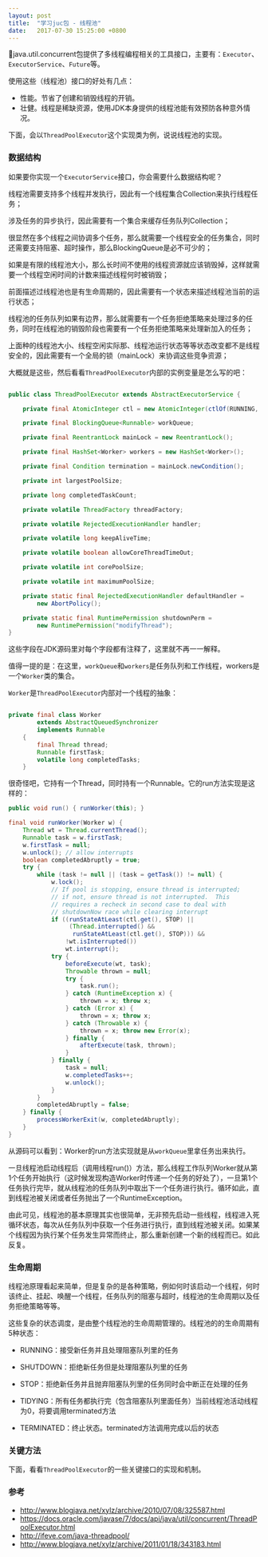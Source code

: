 ```yaml
---
layout: post
title:  "学习juc包 - 线程池"
date:   2017-07-30 15:25:00 +0800
---
```


java.util.concurrent包提供了多线程编程相关的工具接口，主要有：`Executor`、`ExecutorService`、`Future`等。

使用这些（线程池）接口的好处有几点：

- 性能。节省了创建和销毁线程的开销。
- 壮健。线程是稀缺资源，使用JDK本身提供的线程池能有效预防各种意外情况。

下面，会以`ThreadPoolExecutor`这个实现类为例，说说线程池的实现。

### 数据结构

如果要你实现一个`ExecutorService`接口，你会需要什么数据结构呢？

线程池需要支持多个线程并发执行，因此有一个线程集合Collection<Thread>来执行线程任务；

涉及任务的异步执行，因此需要有一个集合来缓存任务队列Collection<Runnable>；

很显然在多个线程之间协调多个任务，那么就需要一个线程安全的任务集合，同时还需要支持阻塞、超时操作，那么BlockingQueue是必不可少的；

如果是有限的线程池大小，那么长时间不使用的线程资源就应该销毁掉，这样就需要一个线程空闲时间的计数来描述线程何时被销毁；

前面描述过线程池也是有生命周期的，因此需要有一个状态来描述线程池当前的运行状态；

线程池的任务队列如果有边界，那么就需要有一个任务拒绝策略来处理过多的任务，同时在线程池的销毁阶段也需要有一个任务拒绝策略来处理新加入的任务；

上面种的线程池大小、线程空闲实际那、线程池运行状态等等状态改变都不是线程安全的，因此需要有一个全局的锁（mainLock）来协调这些竞争资源；

大概就是这些，然后看看`ThreadPoolExecutor`内部的实例变量是怎么写的吧：

~~~ java

public class ThreadPoolExecutor extends AbstractExecutorService {

    private final AtomicInteger ctl = new AtomicInteger(ctlOf(RUNNING, 0));

    private final BlockingQueue<Runnable> workQueue;

    private final ReentrantLock mainLock = new ReentrantLock();

    private final HashSet<Worker> workers = new HashSet<Worker>();

    private final Condition termination = mainLock.newCondition();

    private int largestPoolSize;

    private long completedTaskCount;

    private volatile ThreadFactory threadFactory;

    private volatile RejectedExecutionHandler handler;

    private volatile long keepAliveTime;

    private volatile boolean allowCoreThreadTimeOut;

    private volatile int corePoolSize;

    private volatile int maximumPoolSize;

    private static final RejectedExecutionHandler defaultHandler =
        new AbortPolicy();

    private static final RuntimePermission shutdownPerm =
        new RuntimePermission("modifyThread");
}

~~~

这些字段在JDK源码里对每个字段都有注释了，这里就不再一一解释。

值得一提的是：在这里，`workQueue`和`workers`是任务队列和工作线程，workers是一个`Worker`类的集合。

`Worker`是`ThreadPoolExecutor`内部对一个线程的抽象：

~~~ java

private final class Worker
        extends AbstractQueuedSynchronizer
        implements Runnable
    {
        final Thread thread;
        Runnable firstTask;
        volatile long completedTasks;
    }
~~~

很奇怪吧，它持有一个Thread，同时持有一个Runnable。它的run方法实现是这样的：

~~~ java
public void run() { runWorker(this); }

final void runWorker(Worker w) {
    Thread wt = Thread.currentThread();
    Runnable task = w.firstTask;
    w.firstTask = null;
    w.unlock(); // allow interrupts
    boolean completedAbruptly = true;
    try {
        while (task != null || (task = getTask()) != null) {
            w.lock();
            // If pool is stopping, ensure thread is interrupted;
            // if not, ensure thread is not interrupted.  This
            // requires a recheck in second case to deal with
            // shutdownNow race while clearing interrupt
            if ((runStateAtLeast(ctl.get(), STOP) ||
                 (Thread.interrupted() &&
                  runStateAtLeast(ctl.get(), STOP))) &&
                !wt.isInterrupted())
                wt.interrupt();
            try {
                beforeExecute(wt, task);
                Throwable thrown = null;
                try {
                    task.run();
                } catch (RuntimeException x) {
                    thrown = x; throw x;
                } catch (Error x) {
                    thrown = x; throw x;
                } catch (Throwable x) {
                    thrown = x; throw new Error(x);
                } finally {
                    afterExecute(task, thrown);
                }
            } finally {
                task = null;
                w.completedTasks++;
                w.unlock();
            }
        }
        completedAbruptly = false;
    } finally {
        processWorkerExit(w, completedAbruptly);
    }
}

~~~

从源码可以看到：Worker的run方法实现就是从`workQueue`里拿任务出来执行。

一旦线程池启动线程后（调用线程run()）方法，那么线程工作队列Worker就从第1个任务开始执行（这时候发现构造Worker时传递一个任务的好处了），一旦第1个任务执行完毕，就从线程池的任务队列中取出下一个任务进行执行。循环如此，直到线程池被关闭或者任务抛出了一个RuntimeException。

由此可见，线程池的基本原理其实也很简单，无非预先启动一些线程，线程进入死循环状态，每次从任务队列中获取一个任务进行执行，直到线程池被关闭。如果某个线程因为执行某个任务发生异常而终止，那么重新创建一个新的线程而已。如此反复。

### 生命周期

线程池原理看起来简单，但是复杂的是各种策略，例如何时该启动一个线程，何时该终止、挂起、唤醒一个线程，任务队列的阻塞与超时，线程池的生命周期以及任务拒绝策略等等。

这些复杂的状态调度，是由整个线程池的生命周期管理的。线程池的的生命周期有5种状态：

- RUNNING：接受新任务并且处理阻塞队列里的任务

- SHUTDOWN：拒绝新任务但是处理阻塞队列里的任务

- STOP：拒绝新任务并且抛弃阻塞队列里的任务同时会中断正在处理的任务

- TIDYING：所有任务都执行完（包含阻塞队列里面任务）当前线程池活动线程为0，将要调用terminated方法

- TERMINATED：终止状态。terminated方法调用完成以后的状态



### 关键方法

下面，看看`ThreadPoolExecutor`的一些关键接口的实现和机制。

### 参考

- http://www.blogjava.net/xylz/archive/2010/07/08/325587.html
- https://docs.oracle.com/javase/7/docs/api/java/util/concurrent/ThreadPoolExecutor.html
- http://ifeve.com/java-threadpool/
- http://www.blogjava.net/xylz/archive/2011/01/18/343183.html
